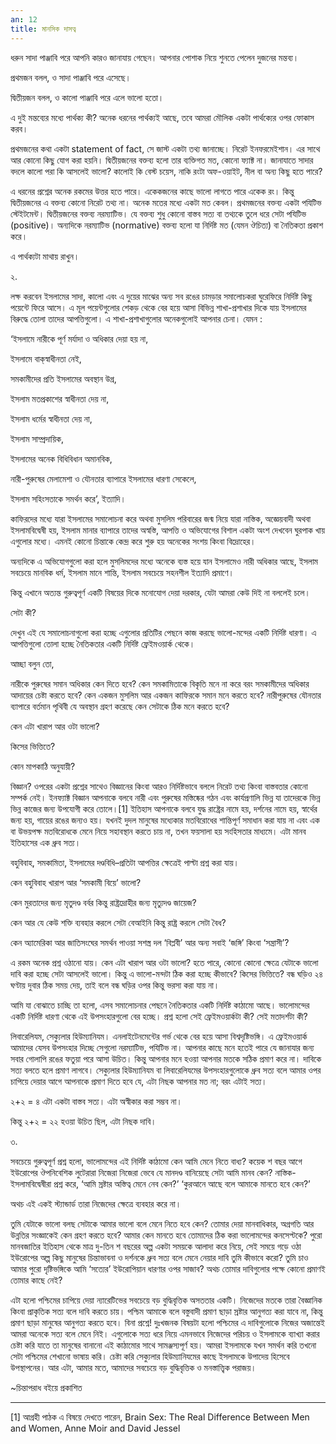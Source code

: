 ```yaml
---
an: 12
title: মানসিক দাসত্ব
---
```


ধরুন সাদা পাঞ্জাবি পরে আপনি কারও জানাযায় গেছেন। আপনার পোশাক নিয়ে শুনতে পেলেন দুজনের মন্তব্য।

প্রথমজন বলল, ও সাদা পাঞ্জাবি পরে এসেছে।

দ্বিতীয়জন বলল, ও কালো পাঞ্জাবি পরে এলে ভালো হতো।

এ দুই মন্তব্যের মধ্যে পার্থক্য কী? অনেক ধরনের পার্থক্যই আছে, তবে আমরা মৌলিক একটা পার্থক্যের ওপর ফোকাস করব।

প্রথমজনের কথা একটা statement of fact, সে জাস্ট একটা তথ্য জানাচ্ছে। নিরেট ইনফরমেইশান। এর সাথে আর কোনো কিছু যোগ করা হয়নি। দ্বিতীয়জনের বক্তব্য হলো তার ব্যক্তিগত মত, কোনো ফ্যাক্ট না। জানাযাতে সাদার বদলে কালো পরা কি আসলেই ভালো? কালোই কি বেস্ট চয়েস, নাকি রংটা অফ-ওয়াইট, নীল বা অন্য কিছু হতে পারে?

এ ধরনের প্রশ্নের অনেক রকমের উত্তর হতে পারে। একেকজনের কাছে ভালো লাগতে পারে একেক রং। কিন্তু দ্বিতীয়জনের এ বক্তব্য কোনো নিরেট তথ্য না। অনেক মতের মধ্যে একটা মত কেবল। প্রথমজনের বক্তব্য একটা পযিটিভ স্টেইটমেন্ট। দ্বিতীয়জনের বক্তব্য নরম্যাটিভ। যে বক্তব্য শুধু কোনো বাস্তব সত্য বা তথ্যকে তুলে ধরে সেটা পযিটিভ (positive)। অন্যদিকে নরম্যাটিভ (normative) বক্তব্য হলো যা নির্দিষ্ট মত (যেমন ঔচিত্য) বা নৈতিকতা প্রকাশ করে।

এ পার্থক্যটা মাথায় রাখুন।

২.

লক্ষ করবেন ইসলামের সাদা, কালো এবং এ দুয়ের মাঝের অন্য সব রঙের চামড়ার সমালোচকরা ঘুরেফিরে নির্দিষ্ট কিছু পয়েন্টে ফিরে আসে। এ মূল পয়েন্টগুলোর শেকড় থেকে বের হয়ে আসা বিভিন্ন শাখা-প্রশাখার দিকে যায় ইসলামের বিরুদ্ধে তোলা তাদের আপত্তিগুলো। এ শাখা-প্রশাখাগুলোর অনেকগুলোই আপনার চেনা। যেমন :

‘ইসলামে নারীকে পূর্ণ মর্যাদা ও অধিকার দেয়া হয় না,

ইসলামে বাক্‌স্বাধীনতা নেই,

সমকামীদের প্রতি ইসলামের অবস্থান উগ্র,

ইসলাম মতপ্রকাশের স্বাধীনতা দেয় না,

ইসলাম ধর্মের স্বাধীনতা দেয় না,

ইসলাম সাম্প্রদায়িক,

ইসলামের অনেক বিধিবিধান অমানবিক,

নারী-পুরুষের মেলামেশা ও যৌনতার ব্যাপারে ইসলামের ধারণা সেকেলে,

ইসলাম সহিংসতাকে সমর্থন করে’, ইত্যাদি।

কাফিরদের মধ্যে যারা ইসলামের সমালোচনা করে অথবা মুসলিম পরিবারের জন্ম নিয়ে যারা নাস্তিক, অজ্ঞেয়বাদী অথবা ইসলামবিদ্বেষী হয়, ইসলাম মানার ব্যাপারে তাদের অস্বস্তি, আপত্তি ও অভিযোগের বিশাল একটা অংশ দেখবেন ঘুরপাক খায় এগুলোর মধ্যে। এমনই কোনো চিন্তাকে কেন্দ্র করে শুরু হয় অনেকের সংশয় কিংবা বিদ্রোহের।

অন্যদিকে এ অভিযোগগুলো করা হলে মুসলিমদের মধ্যে অনেকে ব্যস্ত হয়ে যান ইসলামেও নারী অধিকার আছে, ইসলাম সবচেয়ে মানবিক ধর্ম, ইসলাম মানে শান্তি, ইসলাম সবচেয়ে সহনশীল ইত্যাদি প্রমাণে।

কিন্তু এখানে অত্যন্ত গুরুত্বপূর্ণ একটি বিষয়ের দিকে মনোযোগ দেয়া দরকার, যেটা আমরা কেউ দিই না বললেই চলে।

সেটা কী?

দেখুন এই যে সমালোচনাগুলো করা হচ্ছে এগুলোর প্রতিটির পেছনে কাজ করছে ভালো-মন্দের একটি নির্দিষ্ট ধারণা। এ আপত্তিগুলো তোলা হচ্ছে নৈতিকতার একটি নির্দিষ্ট ফ্রেইমওয়ার্ক থেকে।

আচ্ছা বলুন তো,

নারীকে পুরুষের সমান অধিকার কেন দিতে হবে? কেন সমকামিতাকে বিকৃতি মনে না করে বরং সমকামীদের অধিকার আদায়ের চেষ্টা করতে হবে? কেন একজন মুসলিম আর একজন কাফিরকে সমান মনে করতে হবে? নারীপুরুষের যৌনতার ব্যাপারে বর্তমান পৃথিবী যে অবস্থান গ্রহণ করেছে কেন সেটাকে ঠিক মনে করতে হবে?

কেন এটা খারাপ আর ওটা ভালো?

কিসের ভিত্তিতে?

কোন মাপকাঠি অনুযায়ী?

বিজ্ঞান? ওপরের একটা প্রশ্নের সাথেও বিজ্ঞানের কিংবা আরও নির্দিষ্টভাবে বললে নিরেট তথ্য কিংবা বাস্তবতার কোনো সম্পর্ক নেই। ইনফ্যাক্ট বিজ্ঞান আপনাকে বলবে নারী এবং পুরুষের মস্তিষ্কের গঠন এবং কার্যপ্রণালি ভিন্ন যা তাদেরকে ভিন্ন ভিন্ন কাজের জন্য উপযোগী করে তোলে।[1] ইতিহাস আপনাকে বলবে যুদ্ধ রাষ্ট্রের নামে হয়, দর্শনের নামে হয়, স্বার্থের জন্য হয়, গায়ের রঙের জন্যও হয়। যখনই দুদল মানুষের মধ্যেকার মতবিরোধের শান্তিপূর্ণ সমাধান করা যায় না এবং এক বা উভয়পক্ষ মতবিরোধকে মেনে নিয়ে সহাবস্থান করতে চায় না, তখন ফয়সালা হয় সংহিসতার মাধ্যমে। এটা মানব ইতিহাসের এক ধ্রুব সত্য।

বহুবিবাহ, সমকামিতা, ইসলামের দণ্ডবিধি–প্রতিটা আপত্তির ক্ষেত্রেই পাল্টা প্রশ্ন করা যায়।

কেন বহুবিবাহ খারাপ আর ‘সমকামী বিয়ে’ ভালো?

কেন মুরতাদের জন্য মৃতুদণ্ড বর্বর কিন্তু রাষ্ট্রদ্রোহীর জন্য মৃত্যুদণ্ড জায়েজ?

কেন আর যে কেউ শক্তি ব্যবহার করলে সেটা বেআইনি কিন্তু রাষ্ট্র করলে সেটা বৈধ?

কেন অ্যামেরিকা আর জাতিসংঘের সমর্থন পাওয়া সশস্ত্র দল ‘বিপ্লবী’ আর অন্য সবাই ‘জঙ্গি’ কিংবা ‘সন্ত্রাসী’?

এ রকম অনেক প্রশ্ন ওঠানো যায়। কেন এটা খারাপ আর ওটা ভালো? হতে পারে, কোনো কোনো ক্ষেত্রে যেটাকে ভালো দাবি করা হচ্ছে সেটা আসলেই ভালো। কিন্তু এ ভালো-মন্দটা ঠিক করা হচ্ছে কীভাবে? কিসের ভিত্তিতে? বন্ধ ঘড়িও ২৪ ঘণ্টায় দুবার ঠিক সময় দেয়, তাই বলে বন্ধ ঘড়ির ওপর কিন্তু ভরসা করা যায় না।

আমি যা বোঝাতে চাচ্ছি তা হলো, এসব সমালোচনার পেছনে নৈতিকতার একটি নির্দিষ্ট কাঠামো আছে। ভালোমন্দের একটি নির্দিষ্ট ধারণা থেকে এই উপসংহারগুলো বের হচ্ছে। প্রশ্ন হলো সেই ফ্রেইমওয়ার্কটা কী? সেই মতাদর্শটা কী?

লিবারেলিযম, সেক্যুলার হিউম্যানিযম। এনলাইটেনমেন্টের গর্ভ থেকে বের হয়ে আসা বিশ্বদৃষ্টিভঙ্গি। এ ফ্রেইমওয়ার্ক আমাদের যেসব উপসংহার দিচ্ছে সেগুলো নরম্যাটিভ, পযিটিভ না। আপনার কাছে মনে হতেই পারে যে জানাযার জন্য সবার গোলাপি রঙের ফতুয়া পরে আসা উচিত। কিন্তু আপনার মনে হওয়া আপনার মতকে সঠিক প্রমাণ করে না। দাবিকে সত্য বলতে হলে প্রমাণ লাগবে। সেক্যুলার হিউম্যানিযম বা লিবারেলিযমের উপসংহারগুলোকে ধ্রুব সত্য বলে আমার ওপর চাপিয়ে দেয়ার আগে আপনাকে প্রমাণ দিতে হবে যে, এটা নিছক আপনার মত না; বরং এটাই সত্য।

২+২ = ৪ এটা একটা বাস্তব সত্য। এটা অস্বীকার করা সম্ভব না।

কিন্তু ২+২ = ২২ হওয়া উচিত ছিল, এটা নিছক দাবি।

৩.

সবচেয়ে গুরুত্বপূর্ণ প্রশ্ন হলো, ভালোমন্দের এই নির্দিষ্ট কাঠামো কেন আমি মেনে নিতে বাধ্য? কয়েক শ বছর আগে ইউরোপের ঔপনিবেশিক লুটেরারা নিজেরা নিজেরা ভেবে যে মানদণ্ড বানিয়েছে সেটা আমি মানব কেন? নাস্তিক-ইসলামবিদ্বেষীরা প্রশ্ন করে, ‘আমি স্রষ্টার অস্তিত্ব মেনে নেব কেন?’ ‘কুরআনে আছে বলে আমাকে মানতে হবে কেন?’

অথচ এই একই স্ট্যান্ডার্ড তারা নিজেদের ক্ষেত্রে ব্যবহার করে না।

তুমি যেটাকে ভালো বলছ সেটাকে আমার ভালো বলে মেনে নিতে হবে কেন? তোমার দেয়া মানবাধিকার, অগ্রগতি আর উন্নতির সংজ্ঞাকেই কেন গ্রহণ করতে হবে? আমার কেন মানতে হবে তোমাদের ঠিক করা ভালোমন্দের কনসেপ্টকে? পুরো মানবজাতির ইতিহাস থেকে মাত্র দু-তিন শ বছরের অল্প একটা সময়কে আলাদা করে নিয়ে, সেই সময়ে গড়ে ওঠা ইউরোপের অল্প কিছু মানুষের চিন্তাভাবনা ও দর্শনকে ধ্রুব সত্য বলে মেনে নেয়ার দাবি তুমি কীভাবে করো? তুমি চাও আমার পুরো দৃষ্টিভঙ্গিকে আমি ‘সত্যের’ ইউরোপিয়ান ধারণার ওপর সাজাব? অথচ তোমার দাবিগুলোর পক্ষে কোনো প্রমাণই তোমার কাছে নেই?

এটা হলো পশ্চিমের চাপিয়ে দেয়া ন্যারেটিভের সবচেয়ে বড় বুদ্ধিবৃত্তিক অসততার একটি। নিজেদের মতকে তারা বৈজ্ঞানিক কিংবা প্রাকৃতিক সত্য বলে দাবি করতে চায়। পশ্চিম আমাকে বলে বস্তুবাদী প্রমাণ ছাড়া স্রষ্টার আনুগত্য করা যাবে না, কিন্তু প্রমাণ ছাড়া মানুষের আনুগত্য করতে হবে। বিনা প্রশ্নে! দুঃখজনক বিষয়টা হলো পশ্চিমের এ দাবিগুলোকে নিজের অজান্তেই আমরা অনেকে সত্য বলে মেনে নিই। এগুলোকে সত্য ধরে নিয়ে এমনভাবে নিজেদের পরিচয় ও ইসলামকে ব্যাখ্যা করার চেষ্টা করি যাতে তা মানুষের বানানো এই কাঠামোর সাথে সামঞ্জস্যপূর্ণ হয়। আমরা ইসলামকে যখন সমর্থন করি তখনো সেটা পশ্চিমের শেখানো ভাষায় করি। চেষ্টা করি সেক্যুলার হিউম্যানিযমের কাছে ইসলামকে উপাদেয় হিসেবে উপস্থাপনের। আর এটা, আমার মতে, আমাদের সবচেয়ে বড় বুদ্ধিবৃত্তিক ও মনস্তাত্ত্বিক পরাজয়।

~চিন্তাপরাধ বইয়ে প্রকাশিত

* * *
[1] আগ্রহী পাঠক এ বিষয়ে দেখতে পারেন, Brain Sex: The Real Difference Between Men and Women, Anne Moir and David Jessel